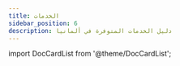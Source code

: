 ```yaml
---
title: الخدمات
sidebar_position: 6
description: دليل الخدمات المتوفرة في ألمانيا
---
```


import DocCardList from '@theme/DocCardList';

<DocCardList />
